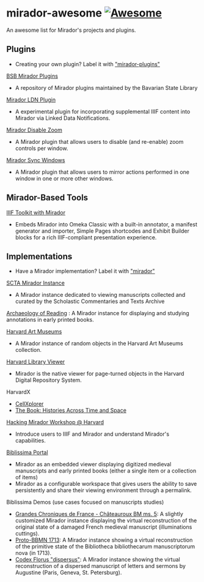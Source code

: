 
# mirador-awesome [![Awesome](https://cdn.rawgit.com/sindresorhus/awesome/d7305f38d29fed78fa85652e3a63e154dd8e8829/media/badge.svg)](https://github.com/sindresorhus/awesome)

An awesome list for Mirador's projects and plugins.

## Plugins

* Creating your own plugin? Label it with ["mirador-plugins"](https://github.com/search?q=topic%3Amirador-plugins&type=Repositories)

[BSB Mirador Plugins](https://github.com/dbmdz/mirador-plugins)
* A repository of Mirador plugins maintained by the Bavarian State Library

[Mirador LDN Plugin](https://github.com/jeffreycwitt/mirador-ldn-plugin)
* A experimental plugin for incorporating supplemental IIIF content into Mirador via Linked Data Notifications.

[Mirador Disable Zoom](https://github.com/UCLALibrary/mirador-disable-zoom)
* A Mirador plugin that allows users to disable (and re-enable) zoom controls per window.

[Mirador Sync Windows](https://github.com/UCLALibrary/mirador-sync-windows)
* A Mirador plugin that allows users to mirror actions performed in one window in one or more other windows.

## Mirador-Based Tools

[IIIF Toolkit with Mirador](https://github.com/utlib/IiifItems)
* Embeds Mirador into Omeka Classic with a built-in annotator, a manifest generator and importer, Simple Pages shortcodes and Exhibit Builder blocks for a rich IIIF-compliant presentation experience.

## Implementations

* Have a Mirador implementation? Label it with ["mirador"](https://github.com/search?q=topic%3Amirador&type=Repositories)

[SCTA Mirador Instance](http://mirador.scta.info)
* A Mirador instance dedicated to viewing manuscripts collected and curated by the Scholastic Commentaries and Texts Archive

[Archaeology of Reading](http://archaeologyofreading.org/viewer/) : A Mirador instance for displaying and studying annotations in early printed books.

[Harvard Art Museums](http://apps.harvardartmuseums.org/mirador/)
* A Mirador instance of random objects in the Harvard Art Museums collection.

[Harvard Library Viewer](https://iiif.lib.harvard.edu/manifests/view/drs:5981093$9b)
* Mirador is the native viewer for page-turned objects in the Harvard Digital Repository System.

HarvardX
* [CellXplorer](https://courses.edx.org/courses/course-v1:HarvardX+MCB64.1x+2T2016/d16e07a5cec442eeb7cd9dfcb695dce0/)
* [The Book: Histories Across Time and Space](https://www.edx.org/book-histories-across-time-space-0)

[Hacking Mirador Workshop @ Harvard](http://darthcrimson.org/hacking-mirador/)
* Introduce users to IIIF and Mirador and understand Mirador's capabilities.

[Biblissima Portal](http://biblissima.fr)
* Mirador as an embedded viewer displaying digitized medieval manuscripts and early printed books (either a single item or a collection of items)
* Mirador as a configurable workspace that gives users the ability to save persistently and share their viewing environment through a permalink.

Biblissima Demos (use cases focused on manuscripts studies)
* [Grandes Chroniques de France - Châteauroux BM ms. 5](http://demos.biblissima-condorcet.fr/chateauroux/demo/): A slightly customized Mirador instance displaying the virtual reconstruction of the original state of a damaged French medieval manuscript (illuminations cuttings).
* [Proto-BBMN 1713](http://demos.biblissima-condorcet.fr/bbmn-1713/mirador/): A Mirador instance showing a virtual reconstruction of the primitive state of the Bibliotheca bibliothecarum manuscriptorum nova (in 1713).
* [Codex Florus "dispersus"](http://demos.biblissima-condorcet.fr/florus/florus-dispersus/mirador/): A Mirador instance showing the virtual reconstruction of a dispersed manuscript of letters and sermons by Augustine (Paris, Geneva, St. Petersburg).
